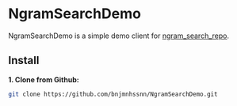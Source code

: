 NgramSearchDemo
================

NgramSearchDemo is a simple demo client for [ngram_search_repo].


Install
-------

**1. Clone from Github:**

```sh
git clone https://github.com/bnjmnhssnn/NgramSearchDemo.git
```


[ngram_search_repo]: https://github.com/bnjmnhssnn/NgramSearch "NgramSearch"
